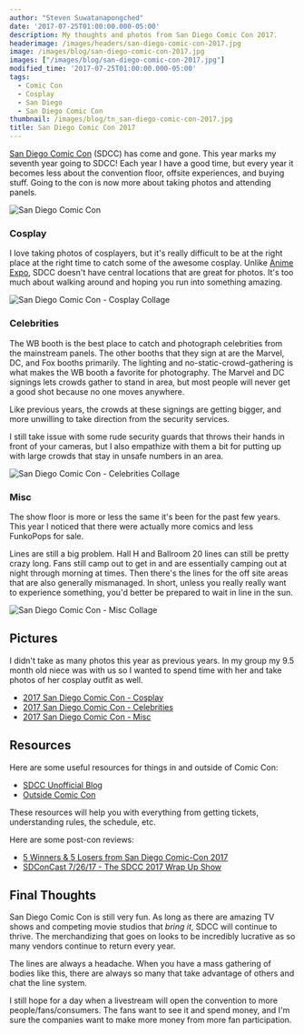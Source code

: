 ```yaml
---
author: "Steven Suwatanapongched"
date: '2017-07-25T01:00:00.000-05:00'
description: My thoughts and photos from San Diego Comic Con 2017.
headerimage: /images/headers/san-diego-comic-con-2017.jpg
image: /images/blog/san-diego-comic-con-2017.jpg
images: ["/images/blog/san-diego-comic-con-2017.jpg"]
modified_time: '2017-07-25T01:00:00.000-05:00'
tags:
  - Comic Con
  - Cosplay
  - San Diego
  - San Diego Comic Con
thumbnail: /images/blog/tn_san-diego-comic-con-2017.jpg
title: San Diego Comic Con 2017
---
```



[San Diego Comic Con](https://secure.comic-con.org/cci) (SDCC) has come and gone. This year marks my seventh year going to SDCC! Each year I have a good time, but every year it becomes less about the convention floor, offsite experiences, and buying stuff. Going to the con is now more about taking photos and attending panels.

![San Diego Comic Con](/images/blog/san-diego-comic-con-2017.jpg)

### Cosplay

I love taking photos of cosplayers, but it's really difficult to be at the right place at the right time to catch some of the awesome cosplay. Unlike [Anime Expo](http://www.anime-expo.org/), SDCC doesn't have central locations that are great for photos. It's too much about walking around and hoping you run into something amazing.

![San Diego Comic Con - Cosplay Collage](/images/blog/2017-san-diego-comic-con-collage-cosplay.jpg)

### Celebrities

The WB booth is the best place to catch and photograph celebrities from the mainstream panels. The other booths that they sign at are the Marvel, DC, and Fox booths primarily. The lighting and no-static-crowd-gathering is what makes the WB booth a favorite for photography. The Marvel and DC signings lets crowds gather to stand in area, but most people will never get a good shot because no one moves anywhere.

Like previous years, the crowds at these signings are getting bigger, and more unwilling to take direction from the security services.

I still take issue with some rude security guards that throws their hands in front of your cameras, but I also empathize with them a bit for putting up with large crowds that stay in unsafe numbers in an area.

![San Diego Comic Con - Celebrities Collage](/images/blog/2017-san-diego-comic-con-collage-celebrities.jpg)

### Misc

The show floor is more or less the same it's been for the past few years. This year I noticed that there were actually more comics and less FunkoPops for sale.

Lines are still a big problem. Hall H and Ballroom 20 lines can still be pretty crazy long. Fans still camp out to get in and are essentially camping out at night through morning at times. Then there's the lines for the off site areas that are also generally mismanaged. In short, unless you really really want to experience something, you'd better be prepared to wait in line in the sun.

![San Diego Comic Con - Misc Collage](/images/blog/2017-san-diego-comic-con-collage-misc.jpg)

## Pictures

I didn't take as many photos this year as previous years. In my group my 9.5 month old niece was with us so I wanted to spend time with her and take photos of her cosplay outfit as well.

* [2017 San Diego Comic Con - Cosplay](https://www.facebook.com/media/set/?set=a.1487438941321125.1073741930.408588035872893&type=3)
* [2017 San Diego Comic Con - Celebrities](https://www.facebook.com/media/set/?set=a.1487440754654277.1073741931.408588035872893&type=3)
* [2017 San Diego Comic Con - Misc](https://www.facebook.com/media/set/?set=a.1487438041321215.1073741929.408588035872893&type=3)

## Resources

Here are some useful resources for things in and outside of Comic Con:

* [SDCC Unofficial Blog](http://sdccblog.com/)
* [Outside Comic Con](https://twitter.com/OutsideComicCon)

These resources will help you with everything from getting tickets, understanding rules, the schedule, etc.

Here are some post-con reviews:

* [5 Winners & 5 Losers from San Diego Comic-Con 2017](http://sdccblog.com/2017/07/5-winners-5-losers-from-san-diego-comic-con-2017/)
* [SDConCast 7/26/17 - The SDCC 2017 Wrap Up Show](https://www.youtube.com/watch?v=Rqipk6oMIUk)

## Final Thoughts

San Diego Comic Con is still very fun. As long as there are amazing TV shows and competing movie studios that *bring it*, SDCC will continue to thrive. The merchandizing that goes on looks to be incredibly lucrative as so many vendors continue to return every year.

The lines are always a headache. When you have a mass gathering of bodies like this, there are always so many that take advantage of others and chat the line system.

I still hope for a day when a livestream will open the convention to more people/fans/consumers. The fans want to see it and spend money, and I'm sure the companies want to make more money from more fan participation.